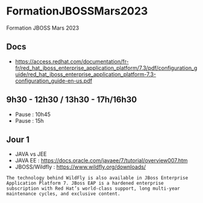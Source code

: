 # FormationJBOSSMars2023
Formation JBOSS  Mars 2023

##  Docs

- https://access.redhat.com/documentation/fr-fr/red_hat_jboss_enterprise_application_platform/7.3/pdf/configuration_guide/red_hat_jboss_enterprise_application_platform-7.3-configuration_guide-en-us.pdf

##  9h30 - 12h30 /  13h30 - 17h/16h30

- Pause : 10h45
- Pause : 15h

## Jour 1
-   JAVA vs JEE
-   JAVA  EE :  https://docs.oracle.com/javaee/7/tutorial/overview007.htm
-   JBOSS/Wildfly  :  https://www.wildfly.org/downloads/
```
The technology behind WildFly is also available in JBoss Enterprise Application Platform 7. JBoss EAP is a hardened enterprise subscription with Red Hat’s world-class support, long multi-year maintenance cycles, and exclusive content.

```
